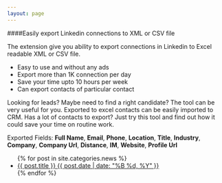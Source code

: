 ```yaml
---
layout: page
---
```

####Easily export Linkedin connections to XML or CSV file

The extension give you ability to export connections in Linkedin to Excel readable XML or CSV file.

* Easy to use and without any ads
* Export more than 1K connection per day
* Save your time upto 10 hours per week
* Can export contacts of particular contact

Looking for leads? Maybe need to find a right candidate? The tool can be very useful for you. Exported to excel contacts can be easily imported to CRM. 
Has a lot of contacts to export? Just try this tool and find out how it could save your time on routine work.

Exported Fields: __Full Name__, __Email__, __Phone__, __Location__, __Title__, __Industry__, __Company__, __Company Url__, __Distance__, __IM__, __Website__, __Profile Url__


<ul class="post-list">
{% for post in site.categories.news %} 
  <li><article><a href="{{ site.url }}{{ post.url }}">{{ post.title }} <span class="entry-date"><time datetime="{{ post.date | date_to_xmlschema }}">{{ post.date | date: "%B %d, %Y" }}</time></span></a></article></li>
{% endfor %}
</ul>